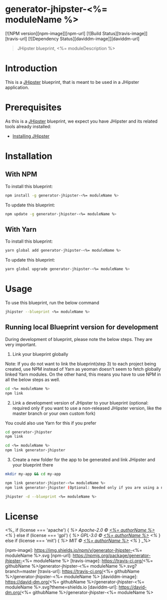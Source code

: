 # generator-jhipster-<%= moduleName %>
[![NPM version][npm-image]][npm-url] [![Build Status][travis-image]][travis-url] [![Dependency Status][daviddm-image]][daviddm-url]
> JHipster blueprint, <%= moduleDescription %>

# Introduction

This is a [JHipster](https://www.jhipster.tech/) blueprint, that is meant to be used in a JHipster application.

# Prerequisites

As this is a [JHipster](https://www.jhipster.tech/) blueprint, we expect you have JHipster and its related tools already installed:

- [Installing JHipster](https://www.jhipster.tech/installation/)

# Installation

## With NPM

To install this blueprint:

```bash
npm install -g generator-jhipster-<%= moduleName %>
```

To update this blueprint:

```bash
npm update -g generator-jhipster-<%= moduleName %>
```

## With Yarn

To install this blueprint:

```bash
yarn global add generator-jhipster-<%= moduleName %>
```

To update this blueprint:

```bash
yarn global upgrade generator-jhipster-<%= moduleName %>
```

# Usage

To use this blueprint, run the below command

```bash
jhipster --blueprint <%= moduleName %>
```


## Running local Blueprint version for development

During development of blueprint, please note the below steps. They are very important.

1. Link your blueprint globally 

Note: If you do not want to link the blueprint(step 3) to each project being created, use NPM instead of Yarn as yeoman doesn't seem to fetch globally linked Yarn modules. On the other hand, this means you have to use NPM in all the below steps as well.

```bash
cd <%= moduleName %>
npm link
```

2. Link a development version of JHipster to your blueprint (optional: required only if you want to use a non-released JHipster version, like the master branch or your own custom fork)

You could also use Yarn for this if you prefer

```bash
cd generator-jhipster
npm link

cd <%= moduleName %>
npm link generator-jhipster
```

3. Create a new folder for the app to be generated and link JHipster and your blueprint there

```bash
mkdir my-app && cd my-app

npm link generator-jhipster-<%= moduleName %>
npm link generator-jhipster (Optional: Needed only if you are using a non-released JHipster version)

jhipster -d --blueprint <%= moduleName %>

```

# License

<%_ if (license === 'apache') { _%>
Apache-2.0 © [<%= authorName %>](<%= authorUrl %>)
<%_ } else if (license === 'gpl') { _%>
GPL-3.0 © [<%= authorName %>](<%= authorUrl %>)
<%_ } else if (license === 'mit') { _%>
MIT © [<%= authorName %>](<%= authorUrl %>)
<%_ } _%>


[npm-image]: https://img.shields.io/npm/v/generator-jhipster-<%= moduleName %>.svg
[npm-url]: https://npmjs.org/package/generator-jhipster-<%= moduleName %>
[travis-image]: https://travis-ci.org/<%= githubName %>/generator-jhipster-<%= moduleName %>.svg?branch=master
[travis-url]: https://travis-ci.org/<%= githubName %>/generator-jhipster-<%= moduleName %>
[daviddm-image]: https://david-dm.org/<%= githubName %>/generator-jhipster-<%= moduleName %>.svg?theme=shields.io
[daviddm-url]: https://david-dm.org/<%= githubName %>/generator-jhipster-<%= moduleName %>
